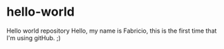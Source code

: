 # hello-world
Hello world repository
Hello, my name is Fabricio, this is the first time that I'm using gitHub. ;)
